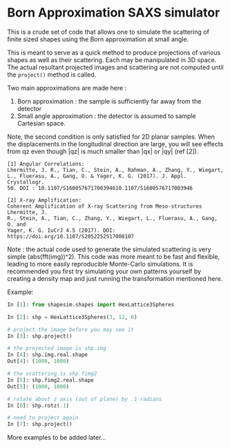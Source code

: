 # Born Approximation SAXS simulator
This is a crude set of code that allows one to simulate the scattering
of finite sized shapes using the Born approximation at small angle.


This is meant to serve as a quick method to produce projections of
various shapes as well as their scattering. Each may be manipulated in
3D space. The actual resultant projected images and scattering are not
computed until the `project()` method is called.

Two main approximations are made here : 
1. Born approximation : the sample is sufficiently far away from the
   detector
2. Small angle approximation : the detector is assumed to sample
   Cartesian space.

Note, the second condition is only satisfied for 2D planar samples. When
the displacements in the longitudinal direction are large, you will see
effects from qz even though |qz| is much smaller than |qx| or |qy| (ref
[2]).

```
[1] Angular Correlations:
Lhermitte, J. R., Tian, C., Stein, A., Rahman, A., Zhang, Y., Wiegart,
L., Fluerasu, A., Gang, O. & Yager, K. G. (2017). J. Appl. Crystallogr.
50. DOI : 10.1107/S160057671700394610.1107/S1600576717003946

[2] X-ray Amplification:
Coherent Amplification of X-ray Scattering from Meso-structures Lhermitte, J.
R., Stein, A., Tian, C., Zhang, Y., Wiegart, L., Fluerasu, A., Gang, O. and
Yager, K. G. IuCrJ 4.5 (2017). DOI: https://doi.org/10.1107/S2052252517008107
```

Note : the actual code used to generate the simulated scattering is very
simple (abs(fft(img))^2). This code was more meant to be fast and
flexible, leading to more easily reproducible Monte-Carlo simulations.
It is recommended you first try simulating your own patterns yourself by
creating a density map and just running the transformation mentioned
here.


Example:
```python
In [1]: from shapesim.shapes import HexLattice3Spheres

In [2]: shp = HexLattice3Spheres(3, 12, 6)

# project the image before you may see it
In [3]: shp.project()

# the projected image is shp.img
In [4]: shp.img.real.shape
Out[4]: (1000, 1000)

# the scattering is shp.fimg2
In [5]: shp.fimg2.real.shape
Out[5]: (1000, 1000)

# rotate about z axis (out of plane) by .1 radians
In [6]: shp.rotz(.1)

# need to project again
In [7]: shp.project()
```

More examples to be added later...
